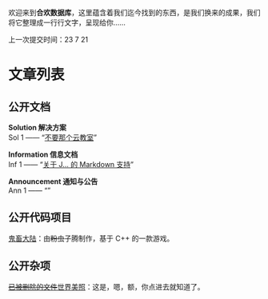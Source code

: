 欢迎来到**合欢数据库**，这里蕴含着我们迄今找到的东西，是我们换来的成果，我们将它整理成一行行文字，呈现给你……

上一次提交时间：23 7 21

# 文章列表

## 公开文档

**Solution 解决方案**<br>
Sol 1 —— “[不要那个云教室](/articles/sol-1.md)”<br>

**Information 信息文档**<br>
Inf 1 —— “[关于 J... 的 Markdown 支持](/articles/inf-1.md)”<br>

**Announcement 通知与公告**<br>
Ann 1 —— “[]()”<br>

## 公开代码项目

[鬼畜大陆](/articles/gcdl.md)：由~~粉虫~~子腾制作，基于 C++ 的一款游戏。<br>

## 公开杂项

[~~已被删除的文件~~世界美照](/articles/whc.md)：这是，嗯，额，你点进去就知道了。<br>
